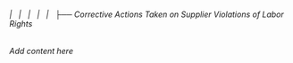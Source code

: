 ###### |   |   |   |   |   ├── Corrective Actions Taken on Supplier Violations of Labor Rights

*Add content here*